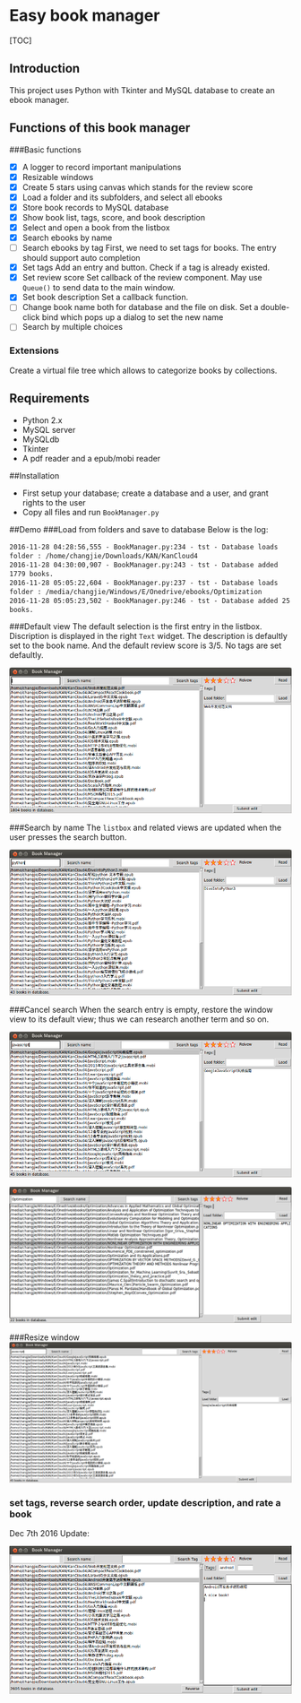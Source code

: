 # Easy book manager
[TOC]
## Introduction

This project uses Python with Tkinter and MySQL database to create an ebook manager.






## Functions of this book manager

###Basic functions
- [x] A logger to record important manipulations
- [x] Resizable windows
- [x] Create 5 stars using canvas which stands for the review score
- [x] Load a folder and its subfolders, and select all ebooks
- [x] Store book records to MySQL database
- [x] Show book list, tags, score, and book description
- [x] Select and open a book from the listbox
- [x] Search ebooks by name
- [ ] Search ebooks by tag
First, we need to set tags for books. The entry should support auto completion
- [x] Set tags
Add an entry and button. Check if a tag is already existed.
- [x] Set review score
Set callback of the review component. May use `Queue()` to send data to the main window.
- [x] Set book description
Set a callback function.
- [ ] Change book name both for database and the file on disk.
Set a double-click bind which pops up a dialog to set the new name
- [ ] Search by multiple choices
### Extensions
Create a virtual file tree which allows to categorize books by collections.

## Requirements
- Python 2.x
- MySQL server
- MySQLdb
- Tkinter
- A pdf reader and a epub/mobi reader

##Installation
- First setup your database; create a database and a user, and grant rights to the user
- Copy all files and run `BookManager.py`

##Demo
###Load from folders and save to database
Below is the log:
```
2016-11-28 04:28:56,555 - BookManager.py:234 - tst - Database loads folder : /home/changjie/Downloads/KAN/KanCloud4
2016-11-28 04:30:00,907 - BookManager.py:243 - tst - Database added 1779 books.
2016-11-28 05:05:22,604 - BookManager.py:237 - tst - Database loads folder : /media/changjie/Windows/E/Onedrive/ebooks/Optimization
2016-11-28 05:05:23,502 - BookManager.py:246 - tst - Database added 25 books.
```

###Default view 
The default selection is the first entry in the listbox. Discription is displayed in the right `Text` widget. The description is defaultly set to the book name. And the default review score is 3/5. No tags are set defaultly.

![mainWindow](./figs/BM1.png)

###Search by name
The `listbox` and related views are updated when the user presses the search button. 

![Search](./figs/BM2.png)

###Cancel search
When the search entry is empty, restore the window view to its default view; thus we can research another term and so on.

![research](./figs/BM3.png)

![research2](./figs/BM5.png)

###Resize window
![resize](./figs/BM4.png)

### set tags, reverse search order, update description, and rate a book
Dec 7th 2016 Update:

![set tags](./figs/Settags.png)
